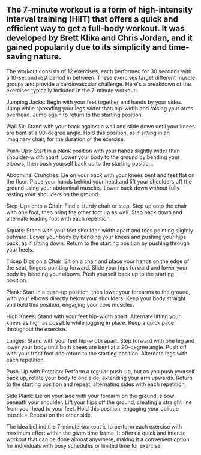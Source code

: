 ## The 7-minute workout is a form of high-intensity interval training (HIIT) that offers a quick and efficient way to get a full-body workout. It was developed by Brett Klika and Chris Jordan, and it gained popularity due to its simplicity and time-saving nature.

The workout consists of 12 exercises, each performed for 30 seconds with a 10-second rest period in between. These exercises target different muscle groups and provide a cardiovascular challenge. Here's a breakdown of the exercises typically included in the 7-minute workout:

Jumping Jacks: Begin with your feet together and hands by your sides. Jump while spreading your legs wider than hip-width and raising your arms overhead. Jump again to return to the starting position.

Wall Sit: Stand with your back against a wall and slide down until your knees are bent at a 90-degree angle. Hold this position, as if sitting in an imaginary chair, for the duration of the exercise.

Push-Ups: Start in a plank position with your hands slightly wider than shoulder-width apart. Lower your body to the ground by bending your elbows, then push yourself back up to the starting position.

Abdominal Crunches: Lie on your back with your knees bent and feet flat on the floor. Place your hands behind your head and lift your shoulders off the ground using your abdominal muscles. Lower back down without fully resting your shoulders on the ground.

Step-Ups onto a Chair: Find a sturdy chair or step. Step up onto the chair with one foot, then bring the other foot up as well. Step back down and alternate leading foot with each repetition.

Squats: Stand with your feet shoulder-width apart and toes pointing slightly outward. Lower your body by bending your knees and pushing your hips back, as if sitting down. Return to the starting position by pushing through your heels.

Tricep Dips on a Chair: Sit on a chair and place your hands on the edge of the seat, fingers pointing forward. Slide your hips forward and lower your body by bending your elbows. Push yourself back up to the starting position.

Plank: Start in a push-up position, then lower your forearms to the ground, with your elbows directly below your shoulders. Keep your body straight and hold this position, engaging your core muscles.

High Knees: Stand with your feet hip-width apart. Alternate lifting your knees as high as possible while jogging in place. Keep a quick pace throughout the exercise.

Lunges: Stand with your feet hip-width apart. Step forward with one leg and lower your body until both knees are bent at a 90-degree angle. Push off with your front foot and return to the starting position. Alternate legs with each repetition.

Push-Up with Rotation: Perform a regular push-up, but as you push yourself back up, rotate your body to one side, extending your arm upwards. Return to the starting position and repeat, alternating sides with each repetition.

Side Plank: Lie on your side with your forearm on the ground, elbow beneath your shoulder. Lift your hips off the ground, creating a straight line from your head to your feet. Hold this position, engaging your oblique muscles. Repeat on the other side.

The idea behind the 7-minute workout is to perform each exercise with maximum effort within the given time frame. It offers a quick and intense workout that can be done almost anywhere, making it a convenient option for individuals with busy schedules or limited time for exercise.
